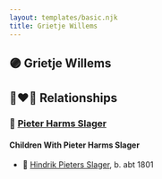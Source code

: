 ```yaml
---
layout: templates/basic.njk
title: Grietje Willems
---
```

## 🟣 Grietje Willems


## 👩‍❤️‍👨 Relationships

### 🔵 [Pieter Harms Slager](/people/2/21685798)

#### Children With Pieter Harms Slager
* 🔵 [Hindrik Pieters Slager](/people/5/59390240), b. abt 1801